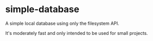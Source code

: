 # simple-database
A simple local database using only the filesystem API.

It's moderately fast and only intended to be used for small projects.